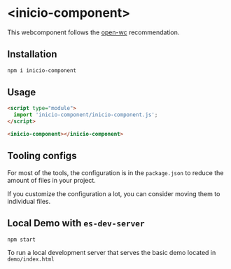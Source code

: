 # \<inicio-component>

This webcomponent follows the [open-wc](https://github.com/open-wc/open-wc) recommendation.

## Installation
```bash
npm i inicio-component
```

## Usage
```html
<script type="module">
  import 'inicio-component/inicio-component.js';
</script>

<inicio-component></inicio-component>
```



## Tooling configs

For most of the tools, the configuration is in the `package.json` to reduce the amount of files in your project.

If you customize the configuration a lot, you can consider moving them to individual files.

## Local Demo with `es-dev-server`
```bash
npm start
```
To run a local development server that serves the basic demo located in `demo/index.html`
